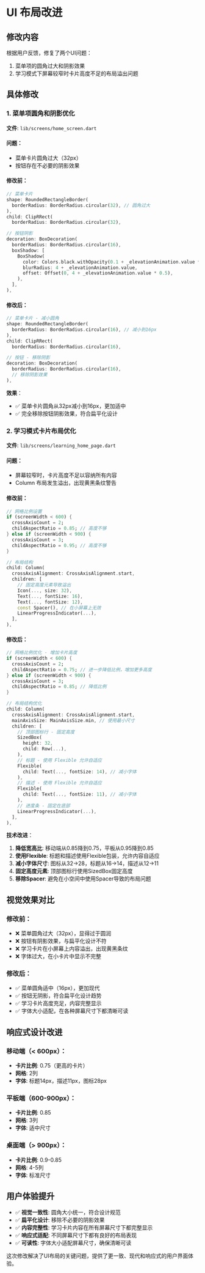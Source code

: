 # UI 布局改进

## 修改内容

根据用户反馈，修复了两个UI问题：
1. 菜单项的圆角过大和阴影效果
2. 学习模式下屏幕较窄时卡片高度不足的布局溢出问题

## 具体修改

### 1. 菜单项圆角和阴影优化

**文件**: `lib/screens/home_screen.dart`

#### 问题：
- 菜单卡片圆角过大（32px）
- 按钮存在不必要的阴影效果

#### 修改前：
```dart
// 菜单卡片
shape: RoundedRectangleBorder(
  borderRadius: BorderRadius.circular(32), // 圆角过大
),
child: ClipRRect(
  borderRadius: BorderRadius.circular(32),

// 按钮阴影
decoration: BoxDecoration(
  borderRadius: BorderRadius.circular(16),
  boxShadow: [
    BoxShadow(
      color: Colors.black.withOpacity(0.1 + _elevationAnimation.value * 0.01),
      blurRadius: 4 + _elevationAnimation.value,
      offset: Offset(0, 4 + _elevationAnimation.value * 0.5),
    ),
  ],
),
```

#### 修改后：
```dart
// 菜单卡片 - 减小圆角
shape: RoundedRectangleBorder(
  borderRadius: BorderRadius.circular(16), // 减小到16px
),
child: ClipRRect(
  borderRadius: BorderRadius.circular(16),

// 按钮 - 移除阴影
decoration: BoxDecoration(
  borderRadius: BorderRadius.circular(16),
  // 移除阴影效果
),
```

**效果**：
- ✅ 菜单卡片圆角从32px减小到16px，更加适中
- ✅ 完全移除按钮阴影效果，符合扁平化设计

### 2. 学习模式卡片布局优化

**文件**: `lib/screens/learning_home_page.dart`

#### 问题：
- 屏幕较窄时，卡片高度不足以容纳所有内容
- Column 布局发生溢出，出现黄黑条纹警告

#### 修改前：
```dart
// 网格比例设置
if (screenWidth < 600) {
  crossAxisCount = 2;
  childAspectRatio = 0.85; // 高度不够
} else if (screenWidth < 900) {
  crossAxisCount = 3;
  childAspectRatio = 0.95; // 高度不够
}

// 布局结构
child: Column(
  crossAxisAlignment: CrossAxisAlignment.start,
  children: [
    // 固定高度元素导致溢出
    Icon(..., size: 32),
    Text(..., fontSize: 16),
    Text(..., fontSize: 12),
    const Spacer(), // 在小屏幕上无效
    LinearProgressIndicator(...),
  ],
),
```

#### 修改后：
```dart
// 网格比例优化 - 增加卡片高度
if (screenWidth < 600) {
  crossAxisCount = 2;
  childAspectRatio = 0.75; // 进一步降低比例，增加更多高度
} else if (screenWidth < 900) {
  crossAxisCount = 3;
  childAspectRatio = 0.85; // 降低比例
}

// 布局结构优化
child: Column(
  crossAxisAlignment: CrossAxisAlignment.start,
  mainAxisSize: MainAxisSize.min, // 使用最小尺寸
  children: [
    // 顶部图标行 - 固定高度
    SizedBox(
      height: 32,
      child: Row(...),
    ),
    // 标题 - 使用 Flexible 允许自适应
    Flexible(
      child: Text(..., fontSize: 14), // 减小字体
    ),
    // 描述 - 使用 Flexible 允许自适应
    Flexible(
      child: Text(..., fontSize: 11), // 减小字体
    ),
    // 进度条 - 固定在底部
    LinearProgressIndicator(...),
  ],
),
```

**技术改进**：
1. **降低宽高比**: 移动端从0.85降到0.75，平板从0.95降到0.85
2. **使用Flexible**: 标题和描述使用Flexible包装，允许内容自适应
3. **减小字体尺寸**: 图标从32→28，标题从16→14，描述从12→11
4. **固定高度元素**: 顶部图标行使用SizedBox固定高度
5. **移除Spacer**: 避免在小空间中使用Spacer导致的布局问题

## 视觉效果对比

### 修改前：
- ❌ 菜单圆角过大（32px），显得过于圆润
- ❌ 按钮有阴影效果，与扁平化设计不符
- ❌ 学习卡片在小屏幕上内容溢出，出现黄黑条纹
- ❌ 字体过大，在小卡片中显示不完整

### 修改后：
- ✅ 菜单圆角适中（16px），更加现代
- ✅ 按钮无阴影，符合扁平化设计趋势
- ✅ 学习卡片高度充足，内容完整显示
- ✅ 字体大小适配，在各种屏幕尺寸下都清晰可读

## 响应式设计改进

### 移动端（< 600px）：
- **卡片比例**: 0.75（更高的卡片）
- **网格**: 2列
- **字体**: 标题14px，描述11px，图标28px

### 平板端（600-900px）：
- **卡片比例**: 0.85
- **网格**: 3列
- **字体**: 适中尺寸

### 桌面端（> 900px）：
- **卡片比例**: 0.9-0.85
- **网格**: 4-5列
- **字体**: 标准尺寸

## 用户体验提升

- ✅ **视觉一致性**: 圆角大小统一，符合设计规范
- ✅ **扁平化设计**: 移除不必要的阴影效果
- ✅ **内容完整性**: 学习卡片内容在所有屏幕尺寸下都完整显示
- ✅ **响应式适配**: 不同屏幕尺寸下都有良好的布局表现
- ✅ **可读性**: 字体大小适配屏幕尺寸，确保清晰可读

这次修改解决了UI布局的关键问题，提供了更一致、现代和响应式的用户界面体验。
